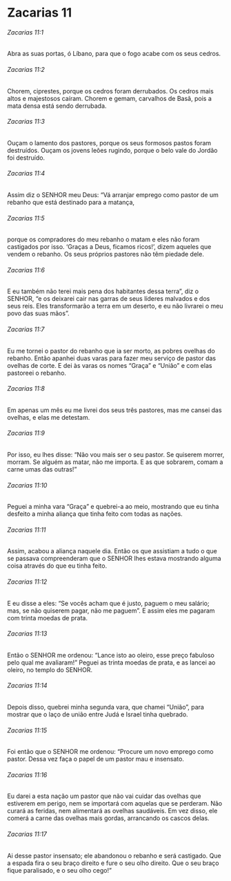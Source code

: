 # Zacarias 11

###### Zacarias 11:1

Abra as suas portas, ó Líbano, para que o fogo acabe com os seus cedros.

###### Zacarias 11:2

Chorem, ciprestes, porque os cedros foram derrubados. Os cedros mais altos e majestosos caíram. Chorem e gemam, carvalhos de Basã, pois a mata densa está sendo derrubada.

###### Zacarias 11:3

Ouçam o lamento dos pastores, porque os seus formosos pastos foram destruídos. Ouçam os jovens leões rugindo, porque o belo vale do Jordão foi destruído.

###### Zacarias 11:4

Assim diz o SENHOR meu Deus: “Vá arranjar emprego como pastor de um rebanho que está destinado para a matança,

###### Zacarias 11:5

porque os compradores do meu rebanho o matam e eles não foram castigados por isso. ‘Graças a Deus, ficamos ricos!’, dizem aqueles que vendem o rebanho. Os seus próprios pastores não têm piedade dele.

###### Zacarias 11:6

E eu também não terei mais pena dos habitantes dessa terra”, diz o SENHOR, “e os deixarei cair nas garras de seus líderes malvados e dos seus reis. Eles transformarão a terra em um deserto, e eu não livrarei o meu povo das suas mãos”.

###### Zacarias 11:7

Eu me tornei o pastor do rebanho que ia ser morto, as pobres ovelhas do rebanho. Então apanhei duas varas para fazer meu serviço de pastor das ovelhas de corte. E dei às varas os nomes “Graça” e “União” e com elas pastoreei o rebanho.

###### Zacarias 11:8

Em apenas um mês eu me livrei dos seus três pastores, mas me cansei das ovelhas, e elas me detestam.

###### Zacarias 11:9

Por isso, eu lhes disse: “Não vou mais ser o seu pastor. Se quiserem morrer, morram. Se alguém as matar, não me importa. E as que sobrarem, comam a carne umas das outras!”

###### Zacarias 11:10

Peguei a minha vara “Graça” e quebrei-a ao meio, mostrando que eu tinha desfeito a minha aliança que tinha feito com todas as nações.

###### Zacarias 11:11

Assim, acabou a aliança naquele dia. Então os que assistiam a tudo o que se passava compreenderam que o SENHOR lhes estava mostrando alguma coisa através do que eu tinha feito.

###### Zacarias 11:12

E eu disse a eles: “Se vocês acham que é justo, paguem o meu salário; mas, se não quiserem pagar, não me paguem”. E assim eles me pagaram com trinta moedas de prata.

###### Zacarias 11:13

Então o SENHOR me ordenou: “Lance isto ao oleiro, esse preço fabuloso pelo qual me avaliaram!” Peguei as trinta moedas de prata, e as lancei ao oleiro, no templo do SENHOR.

###### Zacarias 11:14

Depois disso, quebrei minha segunda vara, que chamei “União”, para mostrar que o laço de união entre Judá e Israel tinha quebrado.

###### Zacarias 11:15

Foi então que o SENHOR me ordenou: “Procure um novo emprego como pastor. Dessa vez faça o papel de um pastor mau e insensato.

###### Zacarias 11:16

Eu darei a esta nação um pastor que não vai cuidar das ovelhas que estiverem em perigo, nem se importará com aquelas que se perderam. Não curará as feridas, nem alimentará as ovelhas saudáveis. Em vez disso, ele comerá a carne das ovelhas mais gordas, arrancando os cascos delas.

###### Zacarias 11:17

Ai desse pastor insensato; ele abandonou o rebanho e será castigado. Que a espada fira o seu braço direito e fure o seu olho direito. Que o seu braço fique paralisado, e o seu olho cego!”

